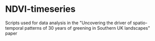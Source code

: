 # NDVI-timeseries

Scripts used for data analysis in the "Uncovering the driver of spatio-temporal patterns of 30 years of greening in Southern UK landscapes" paper
